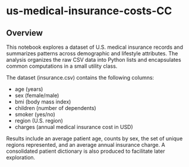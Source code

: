 # us-medical-insurance-costs-CC

## Overview

This notebook explores a dataset of U.S. medical insurance records and summarizes patterns across demographic and lifestyle attributes. The analysis organizes the raw CSV data into Python lists and encapsulates common computations in a small utility class.

The dataset (insurance.csv) contains the following columns:
- age (years)
- sex (female/male)
- bmi (body mass index)
- children (number of dependents)
- smoker (yes/no)
- region (U.S. region)
- charges (annual medical insurance cost in USD)

Results include an average patient age, counts by sex, the set of unique regions represented, and an average annual insurance charge. A consolidated patient dictionary is also produced to facilitate later exploration.
